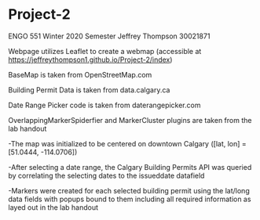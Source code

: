 # Project-2 

ENGO 551 Winter 2020 Semester
Jeffrey Thompson 30021871


Webpage utilizes Leaflet to create a webmap (accessible at https://jeffreythompson1.github.io/Project-2/index)

BaseMap is taken from OpenStreetMap.com

Building Permit Data is taken from data.calgary.ca

Date Range Picker code is taken from daterangepicker.com

OverlappingMarkerSpiderfier and MarkerCluster plugins are taken from the lab handout


-The map was initialized to be centered on downtown Calgary ([lat, lon] = [51.0444, -114.0706])

-After selecting a date range, the Calgary Building Permits API was queried by correlating the selecting dates to the issueddate datafield

-Markers were created for each selected building permit using the lat/long data fields with popups bound to them including all required information as layed out in the lab handout
